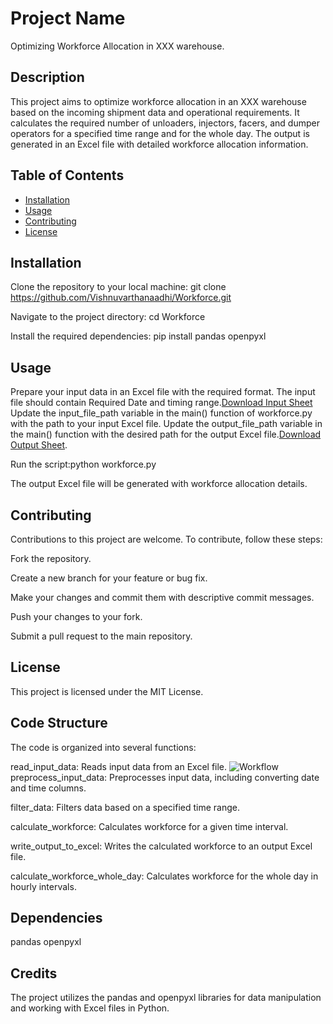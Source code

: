 # Project Name
Optimizing Workforce Allocation in XXX warehouse.
## Description
This project aims to optimize workforce allocation in an XXX warehouse based on the incoming shipment data and operational requirements. 
It calculates the required number of unloaders, injectors, facers, and dumper operators for a specified time range and for the whole day. 
The output is generated in an Excel file with detailed workforce allocation information.

## Table of Contents
- [Installation](#installation)
- [Usage](#usage)
- [Contributing](#contributing)
- [License](#license)

## Installation
Clone the repository to your local machine: git clone https://github.com/Vishnuvarthanaadhi/Workforce.git

Navigate to the project directory:  cd Workforce

Install the required dependencies:  pip install pandas openpyxl
## Usage
Prepare your input data in an Excel file with the required format. The input file should contain Required Date and timing range.[Download Input Sheet](https://github.com/Vishnuvarthanaadhi/Workforce/blob/5c87cc692ae603f218f57c08137f134910a7fc9f/Input.xlsx)
Update the input_file_path variable in the main() function of workforce.py with the path to your input Excel file.
Update the output_file_path variable in the main() function with the desired path for the output Excel file.[Download Output Sheet](https://github.com/Vishnuvarthanaadhi/Workforce/blob/a41ae7c4b591a5132cfe8e429946168737d69354/MainData.xlsx).

Run the script:python workforce.py

The output Excel file will be generated with workforce allocation details.

## Contributing

Contributions to this project are welcome. To contribute, follow these steps:

Fork the repository.

Create a new branch for your feature or bug fix.

Make your changes and commit them with descriptive commit messages.

Push your changes to your fork.

Submit a pull request to the main repository.

## License
This project is licensed under the MIT License.

## Code Structure

The code is organized into several functions:

read_input_data: Reads input data from an Excel file.
![Workflow](images/workflow.png)
preprocess_input_data: Preprocesses input data, including converting date and time columns.

filter_data: Filters data based on a specified time range.

calculate_workforce: Calculates workforce for a given time interval.

write_output_to_excel: Writes the calculated workforce to an output Excel file.

calculate_workforce_whole_day: Calculates workforce for the whole day in hourly intervals.

## Dependencies
pandas
openpyxl

## Credits
The project utilizes the pandas and openpyxl libraries for data manipulation and working with Excel files in Python.
